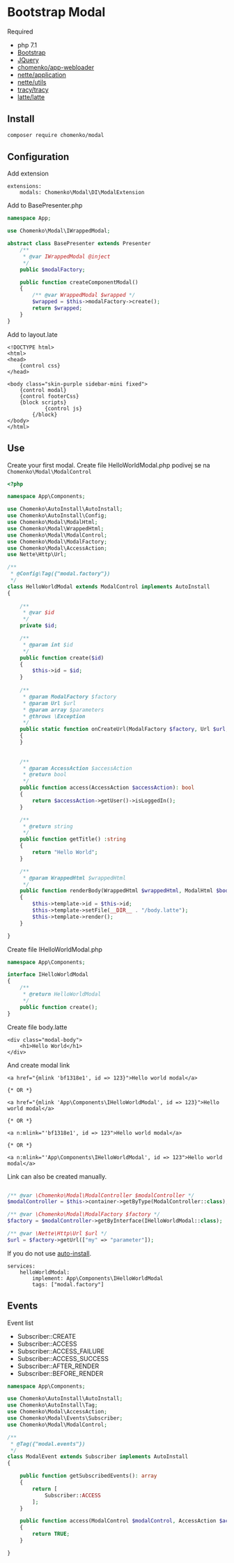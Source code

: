 # Bootstrap Modal
Required
 - php 7.1
 - [Bootstrap](https://getbootstrap.com/docs/3.3/)
 - [JQuery](https://github.com/jquery/jquery)
 - [chomenko/app-webloader](https://github.com/chomenko/AppWebLoader)
 - [nette/application](https://github.com/nette/application)
 - [nette/utils](https://github.com/nette/utils)
 - [tracy/tracy](https://github.com/nette/tracy)
 - [latte/latte](https://github.com/nette/latte)

## Install

````sh
composer require chomenko/modal
````

## Configuration

Add extension
````neon
extensions:
    modals: Chomenko\Modal\DI\ModalExtension
````

Add to BasePresenter.php
````php
namespace App;

use Chomenko\Modal\IWrappedModal;

abstract class BasePresenter extends Presenter
	/**
	 * @var IWrappedModal @inject
	 */
	public $modalFactory;

	public function createComponentModal()
	{
		/** @var WrappedModal $wrapped */
		$wrapped = $this->modalFactory->create();
		return $wrapped;
	}
}
````

Add to layout.late
````latte
<!DOCTYPE html>
<html>
<head>
	{control css}
</head>

<body class="skin-purple sidebar-mini fixed">
	{control modal}
	{control footerCss}
	{block scripts}
    		{control js}
    	{/block}
</body>
</html>
````

## Use

Create your first modal. Create file HelloWorldModal.php podivej se na ``Chomenko\Modal\ModalControl``

````php
<?php

namespace App\Components;

use Chomenko\AutoInstall\AutoInstall;
use Chomenko\AutoInstall\Config;
use Chomenko\Modal\ModalHtml;
use Chomenko\Modal\WrappedHtml;
use Chomenko\Modal\ModalControl;
use Chomenko\Modal\ModalFactory;
use Chomenko\Modal\AccessAction;
use Nette\Http\Url;

/**
 * @Config\Tag({"modal.factory"})
 */
class HelloWorldModal extends ModalControl implements AutoInstall
{
	
	/**
	 * @var $id
	 */
	private $id;

	/**
	 * @param int $id
	 */
	public function create($id)
	{
		$this->id = $id;
	}
	
	/**
	 * @param ModalFactory $factory
	 * @param Url $url
	 * @param array $parameters
	 * @throws \Exception
	 */
	public static function onCreateUrl(ModalFactory $factory, Url $url, array $parameters = [])
	{
	}
	
	
	/**
	 * @param AccessAction $accessAction
	 * @return bool
	 */
	public function access(AccessAction $accessAction): bool
	{
		return $accessAction->getUser()->isLoggedIn();
	}

	/**
	 * @return string
	 */
	public function getTitle() :string
	{
		return "Hello World";
	}

	/**
	 * @param WrappedHtml $wrappedHtml
	 */
	public function renderBody(WrappedHtml $wrappedHtml, ModalHtml $body)
	{
		$this->template->id = $this->id;
		$this->template->setFile(__DIR__ . "/body.latte");
		$this->template->render();
	}

}
````

Create file IHelloWorldModal.php

````php
namespace App\Components;

interface IHelloWorldModal
{
	/**
	 * @return HelloWorldModal
	 */
	public function create();
}
````

Create file body.latte

````latte
<div class="modal-body">
	<h1>Hello World</h1>
</div>
````

And create modal link
````latte
<a href="{mlink 'bf1318e1', id => 123}">Hello world modal</a>

{* OR *}

<a href="{mlink 'App\Components\IHelloWorldModal', id => 123}">Hello world modal</a>

{* OR *}

<a n:mlink="'bf1318e1', id => 123">Hello world modal</a>

{* OR *}

<a n:mlink="'App\Components\IHelloWorldModal', id => 123">Hello world modal</a>
````

Link can also be created manually.
````php

/** @var \Chomenko\Modal\ModalController $modalController */
$modalController = $this->container->getByType(ModalController::class);

/** @var \Chomenko\Modal\ModalFactory $factory */
$factory = $modalController->getByInterface(IHelloWorldModal::class);

/** @var \Nette\Http\Url $url */
$url = $factory->getUrl(["my" => "parameter"]);

````

If you do not use [auto-install](https://github.com/chomenko/AutoInstall).

````neon
services:
    helloWorldModal:
    	implement: App\Components\IHelloWorldModal
    	tags: ["modal.factory"]
````

## Events
Event list
- Subscriber::CREATE
- Subscriber::ACCESS
- Subscriber::ACCESS_FAILURE
- Subscriber::ACCESS_SUCCESS
- Subscriber::AFTER_RENDER
- Subscriber::BEFORE_RENDER

````php
namespace App\Components;

use Chomenko\AutoInstall\AutoInstall;
use Chomenko\AutoInstall\Tag;
use Chomenko\Modal\AccessAction;
use Chomenko\Modal\Events\Subscriber;
use Chomenko\Modal\ModalControl;

/**
 * @Tag({"modal.events"})
 */
class ModalEvent extends Subscriber implements AutoInstall
{

	public function getSubscribedEvents(): array
	{
		return [
			Subscriber::ACCESS
		];
	}

	public function access(ModalControl $modalControl, AccessAction $accessAction): bool
	{
		return TRUE;
	}

}
````

